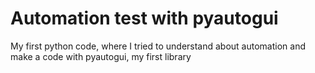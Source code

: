 # Automation test with pyautogui
 My first python code, where I tried to understand about automation and make a code with pyautogui, my first library
